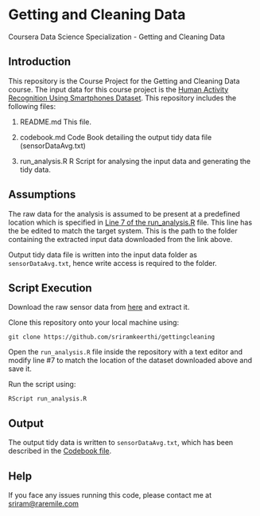 # Getting and Cleaning Data
Coursera Data Science Specialization - Getting and Cleaning Data

## Introduction
This repository is the Course Project for the Getting and Cleaning Data course. The input data for this course project is the [Human Activity Recognition Using Smartphones Dataset](https://d396qusza40orc.cloudfront.net/getdata%2Fprojectfiles%2FUCI%20HAR%20Dataset.zip "UCI HAR Dataset").
This repository includes the following files:

1.  README.md
  This file.

2.  codebook.md
  Code Book detailing the output tidy data file (sensorDataAvg.txt)

3.  run_analysis.R
  R Script for analysing the input data and generating the tidy data.

## Assumptions
The raw data for the analysis is assumed to be present at a predefined location which is specified in [Line 7 of the run_analysis.R](https://github.com/SriramKeerthi/gettingcleaning/blob/master/run_analysis.R#L7 "Run Analysis R Script (Line 7)") file.
This line has the be edited to match the target system. This is the path to the folder containing the extracted input data downloaded from the link above.

Output tidy data file is written into the input data folder as `sensorDataAvg.txt`, hence write access is required to the folder.

## Script Execution
Download the raw sensor data from [here](https://d396qusza40orc.cloudfront.net/getdata%2Fprojectfiles%2FUCI%20HAR%20Dataset.zip "UCI HAR Dataset") and extract it.

Clone this repository onto your local machine using:
```
git clone https://github.com/sriramkeerthi/gettingcleaning
```
Open the `run_analysis.R` file inside the repository with a text editor and modify line #7 to match the location of the dataset downloaded above and save it.

Run the script using:
```
RScript run_analysis.R
```

## Output
The output tidy data is written to `sensorDataAvg.txt`, which has been described in the [Codebook file](https://github.com/SriramKeerthi/gettingcleaning/blob/master/codebook.md "Codebook").

## Help
If you face any issues running this code, please contact me at <sriram@raremile.com>
